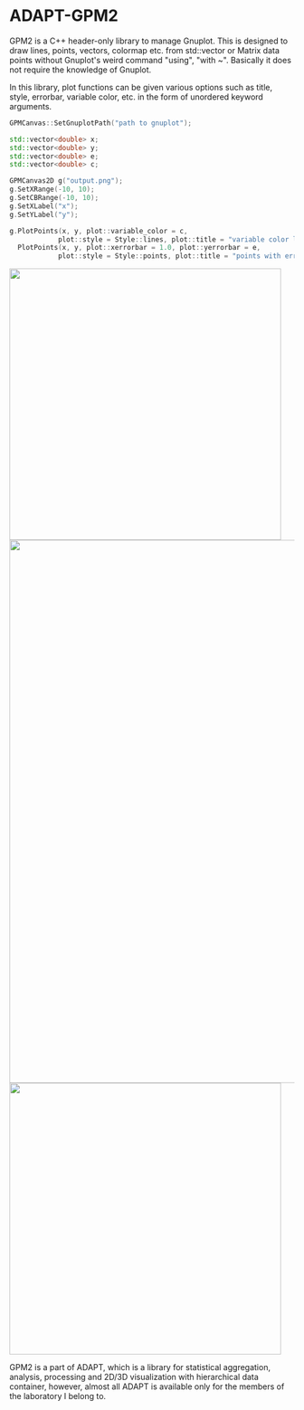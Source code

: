 # ADAPT-GPM2
GPM2 is a C++ header-only library to manage Gnuplot. This is designed to draw lines, points, vectors, colormap etc. from std::vector or Matrix data points without Gnuplot's weird command "using", "with ~". Basically it does not require the knowledge of Gnuplot.

In this library, plot functions can be given various options such as title, style, errorbar, variable color, etc. in the form of unordered keyword arguments.
```cpp
GPMCanvas::SetGnuplotPath("path to gnuplot");

std::vector<double> x;
std::vector<double> y;
std::vector<double> e;
std::vector<double> c;

GPMCanvas2D g("output.png");
g.SetXRange(-10, 10);
g.SetCBRange(-10, 10);
g.SetXLabel("x");
g.SetYLabel("y");

g.PlotPoints(x, y, plot::variable_color = c,
            plot::style = Style::lines, plot::title = "variable color lines").
  PlotPoints(x, y, plot::xerrorbar = 1.0, plot::yerrorbar = e,
            plot::style = Style::points, plot::title = "points with error bars");
```
<img src="https://user-images.githubusercontent.com/53743073/71127820-23f09c80-222f-11ea-945e-a5b598390388.png" width="480px">
<img src="https://user-images.githubusercontent.com/53743073/71127869-3e2a7a80-222f-11ea-839c-06acf20545f1.png" width="960px">
<img src="https://user-images.githubusercontent.com/53743073/71127885-484c7900-222f-11ea-99b5-a6b093de109f.png" width="480px">

GPM2 is a part of ADAPT, which is a library for statistical aggregation, analysis, processing and 2D/3D visualization with hierarchical data container, however, almost all ADAPT is available only for the members of the laboratory I belong to.
